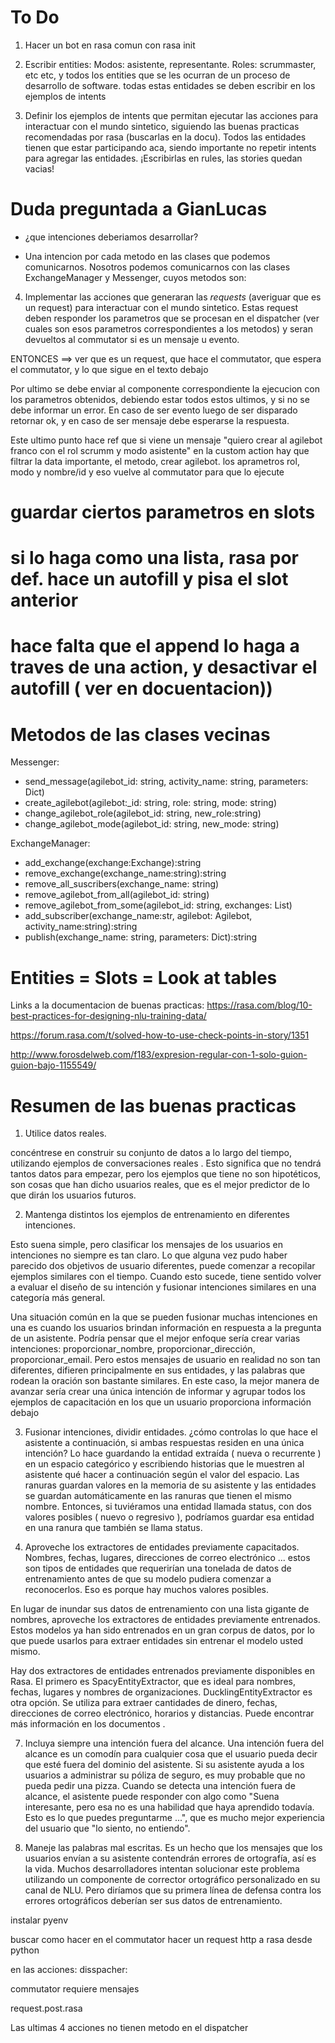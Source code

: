 # To Do
1. Hacer un bot en rasa comun con rasa init
2. Escribir entities: 
    Modos: asistente, representante. Roles: scrummaster, etc etc, y todos los entities que se les ocurran de un proceso de desarrollo de software.
         todas estas entidades se deben escribir en los ejemplos de intents

3. Definir los ejemplos de intents que permitan ejecutar las acciones para interactuar con el mundo sintetico, siguiendo las buenas practicas recomendadas por rasa (buscarlas en la docu). 
Todos las entidades tienen que estar participando aca, siendo importante no repetir intents para agregar las entidades.  ¡Escribirlas en rules, las stories quedan vacias!

# Duda preguntada a GianLucas
- ¿que intenciones deberiamos desarrollar?
+ Una intencion por cada metodo  en las clases que podemos comunicarnos.
 Nosotros podemos comunicarnos con las clases ExchangeManager y Messenger, cuyos metodos son:

4. Implementar las acciones que generaran las *requests* (averiguar que es un request) para interactuar con el mundo sintetico.
Estas request deben responder los parametros que se procesan en el dispatcher (ver cuales son esos parametros correspondientes a los metodos) y seran devueltos al commutator si es un mensaje u evento. 

ENTONCES ==> ver que es un request, que hace el commutator, que espera el commutator, y lo que sigue en el texto debajo

Por ultimo se debe enviar al componente correspondiente la ejecucion con los parametros obtenidos, debiendo estar todos estos ultimos, y si no se debe informar un error.
En caso de ser evento luego de ser disparado retornar ok, y en caso de ser mensaje debe esperarse la respuesta.

Este ultimo punto hace ref que si viene un mensaje "quiero crear al agilebot franco con el rol scrumm y modo asistente" en la custom action hay que filtrar la data importante, el metodo, crear agilebot. los aprametros rol, modo y nombre/id y eso vuelve al commutator para que lo ejecute


  # guardar ciertos parametros en slots 
  # si lo haga como una lista, rasa por def. hace un autofill y pisa el slot anterior 
  # hace falta que el append lo haga a traves de una action, y desactivar el autofill ( ver en docuentacion))  



# Metodos de las clases vecinas
Messenger:
+ send_message(agilebot_id: string, activity_name: string, parameters: Dict)
+ create_agilebot(agilebot:_id: string, role: string, mode: string)
+ change_agilebot_role(agilebot_id: string, new_role:string)
+ change_agilebot_mode(agilebot_id: string, new_mode: string)

ExchangeManager:
+ add_exchange(exchange:Exchange):string
+ remove_exchange(exchange_name:string):string
+ remove_all_suscribers(exchange_name: string) 
+ remove_agilebot_from_all(agilebot_id: string) 
+ remove_agilebot_from_some(agilebot_id: string, exchanges: List<string>) 
+ add_subscriber(exchange_name:str, agilebot: Agilebot, activity_name:string):string
+ publish(exchange_name: string, parameters: Dict):string


# Entities = Slots = Look at tables
Links a la documentacion de buenas practicas:
https://rasa.com/blog/10-best-practices-for-designing-nlu-training-data/

https://forum.rasa.com/t/solved-how-to-use-check-points-in-story/1351

http://www.forosdelweb.com/f183/expresion-regular-con-1-solo-guion-guion-bajo-1155549/ 

# Resumen de las buenas practicas

1. Utilice datos reales.

concéntrese en construir su conjunto de datos a lo largo del tiempo, utilizando ejemplos de conversaciones reales . Esto significa que no tendrá tantos datos para empezar, pero los ejemplos que tiene no son hipotéticos, son cosas que han dicho usuarios reales, que es el mejor predictor de lo que dirán los usuarios futuros.

2. Mantenga distintos los ejemplos de entrenamiento en diferentes intenciones.

Esto suena simple, pero clasificar los mensajes de los usuarios en intenciones no siempre es tan claro. Lo que alguna vez pudo haber parecido dos objetivos de usuario diferentes, puede comenzar a recopilar ejemplos similares con el tiempo. Cuando esto sucede, tiene sentido volver a evaluar el diseño de su intención y fusionar intenciones similares en una categoría más general.

Una situación común en la que se pueden fusionar muchas intenciones en una es cuando los usuarios brindan información en respuesta a la pregunta de un asistente. Podría pensar que el mejor enfoque sería crear varias intenciones: proporcionar_nombre, proporcionar_dirección, proporcionar_email. Pero estos mensajes de usuario en realidad no son tan diferentes, difieren principalmente en sus entidades, y las palabras que rodean la oración son bastante similares. En este caso, la mejor manera de avanzar sería crear una única intención de informar y agrupar todos los ejemplos de capacitación en los que un usuario proporciona información debajo

3. Fusionar intenciones, dividir entidades.
¿cómo controlas lo que hace el asistente a continuación, si ambas respuestas residen en una única intención? Lo hace guardando la entidad extraída ( nueva o recurrente ) en un espacio categórico y escribiendo historias que le muestren al asistente qué hacer a continuación según el valor del espacio. Las ranuras guardan valores en la memoria de su asistente y las entidades se guardan automáticamente en las ranuras que tienen el mismo nombre. Entonces, si tuviéramos una entidad llamada status, con dos valores posibles ( nuevo o regresivo ), podríamos guardar esa entidad en una ranura que también se llama status.

6. Aproveche los extractores de entidades previamente capacitados.
Nombres, fechas, lugares, direcciones de correo electrónico ... estos son tipos de entidades que requerirían una tonelada de datos de entrenamiento antes de que su modelo pudiera comenzar a reconocerlos. Eso es porque hay muchos valores posibles.

En lugar de inundar sus datos de entrenamiento con una lista gigante de nombres, aproveche los extractores de entidades previamente entrenados. Estos modelos ya han sido entrenados en un gran corpus de datos, por lo que puede usarlos para extraer entidades sin entrenar el modelo usted mismo.

Hay dos extractores de entidades entrenados previamente disponibles en Rasa. El primero es SpacyEntityExtractor, que es ideal para nombres, fechas, lugares y nombres de organizaciones. DucklingEntityExtractor es otra opción. Se utiliza para extraer cantidades de dinero, fechas, direcciones de correo electrónico, horarios y distancias. Puede encontrar más información en los documentos .

7. Incluya siempre una intención fuera del alcance.
Una intención fuera del alcance es un comodín para cualquier cosa que el usuario pueda decir que esté fuera del dominio del asistente. Si su asistente ayuda a los usuarios a administrar su póliza de seguro, es muy probable que no pueda pedir una pizza. Cuando se detecta una intención fuera de alcance, el asistente puede responder con algo como "Suena interesante, pero esa no es una habilidad que haya aprendido todavía. Esto es lo que puedes preguntarme ...", que es mucho mejor experiencia del usuario que "lo siento, no entiendo".

8. Maneje las palabras mal escritas.
Es un hecho que los mensajes que los usuarios envían a su asistente contendrán errores de ortografía, así es la vida. Muchos desarrolladores intentan solucionar este problema utilizando un componente de corrector ortográfico personalizado en su canal de NLU. Pero diríamos que su primera línea de defensa contra los errores ortográficos deberían ser sus datos de entrenamiento.



instalar pyenv

buscar como hacer en el commutator hacer un request http a rasa desde python



en las acciones:
disspacher: 

commutator requiere mensajes

request.post.rasa


Las ultimas 4 acciones no tienen metodo en el dispatcher 
